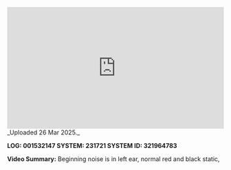 
<iframe 
  src="https://drive.google.com/file/d/1lIwVMCWBb9k42j54znCKljogDZ_k8UYO/preview"  
  style="width:100%; aspect-ratio:16/9; border:0;"
  allowfullscreen>
</iframe>
_Uploaded 26 Mar 2025._

**LOG: 001532147
SYSTEM: 231721
SYSTEM ID: 321964783**

**Video Summary:** Beginning noise is in left ear, normal red and black static, 